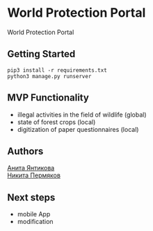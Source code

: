 # World Protection Portal
World Protection Portal

## Getting Started
```pip3 install -r requirements.txt``` <br>
```python3 manage.py runserver``` <br>

## MVP Functionality
- illegal activities in the field of wildlife (global)
- state of forest crops (local)
- digitization of paper questionnaires (local)

## Authors
[Анита Янтикова](https://github.com/AnitaJD) <br>
[Никита Пермяков](https://github.com/nikit34)

## Next steps
- mobile App
- modification
